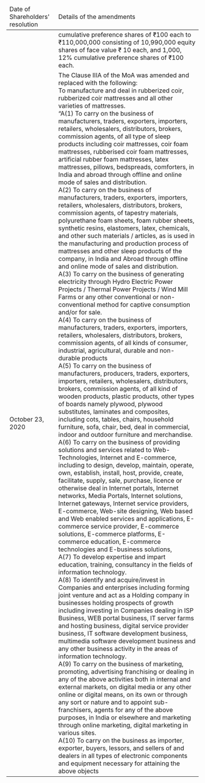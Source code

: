 <table><thead><tr><td>Date of Shareholders' resolution</td><td>Details of the amendments</td></tr></thead><tbody><tr><td></td><td>cumulative preference shares of ₹100 each to ₹110,000,000 consisting of 10,990,000 equity shares of face value ₹ 10 each, and 1,000, 12% cumulative preference shares of ₹100 each.</td></tr><tr><td>October 23, 2020</td><td>The Clause IIIA of the MoA was amended and replaced with the following:<br/>To manufacture and deal in rubberized coir, rubberized coir mattresses and all other varieties of mattresses.<br/>“A(1) To carry on the business of manufacturers, traders, exporters, importers, retailers, wholesalers, distributors, brokers, commission agents, of all type of sleep products including coir mattresses, coir foam mattresses, rubberised coir foam mattresses, artificial rubber foam mattresses, latex mattresses, pillows, bedspreads, comforters, in India and abroad through offline and online mode of sales and distribution.<br/>A(2) To carry on the business of manufacturers, traders, exporters, importers, retailers, wholesalers, distributors, brokers, commission agents, of tapestry materials, polyurethane foam sheets, foam rubber sheets, synthetic resins, elastomers, latex, chemicals, and other such materials / articles, as is used in the manufacturing and production process of mattresses and other sleep products of the company, in India and Abroad through offline and online mode of sales and distribution.<br/>A(3) To carry on the business of generating electricity through Hydro Electric Power Projects / Thermal Power Projects / Wind Mill Farms or any other conventional or non-conventional method for captive consumption and/or for sale.<br/>A(4) To carry on the business of manufacturers, traders, exporters, importers, retailers, wholesalers, distributors, brokers, commission agents, of all kinds of consumer, industrial, agricultural, durable and non-durable products<br/>A(5) To carry on the business of manufacturers, producers, traders, exporters, importers, retailers, wholesalers, distributors, brokers, commission agents, of all kind of wooden products, plastic products, other types of boards namely plywood, plywood substitutes, laminates and composites, including cots, tables, chairs, household furniture, sofa, chair, bed, deal in commercial, indoor and outdoor furniture and merchandise.<br/>A(6) To carry on the business of providing solutions and services related to Web-Technologies, Internet and E-commerce, including to design, develop, maintain, operate, own, establish, install, host, provide, create, facilitate, supply, sale, purchase, licence or otherwise deal in Internet portals, Internet networks, Media Portals, Internet solutions, Internet gateways, Internet service providers, E-commerce, Web-site designing, Web based and Web enabled services and applications, E-commerce service provider, E-commerce solutions, E-commerce platforms, E-commerce education, E-commerce technologies and E-business solutions,<br/>A(7) To develop expertise and impart education, training, consultancy in the fields of information technology.<br/>A(8) To identify and acquire/invest in Companies and enterprises including forming joint venture and act as a Holding company in businesses holding prospects of growth including investing in Companies dealing in ISP Business, WEB portal business, IT server farms and hosting business, digital service provider business, IT software development business, multimedia software development business and any other business activity in the areas of information technology.<br/>A(9) To carry on the business of marketing, promoting, advertising franchising or dealing in any of the above activities both in internal and external markets, on digital media or any other online or digital means, on its own or through any sort or nature and to appoint sub-franchisers, agents for any of the above purposes, in India or elsewhere and marketing through online marketing, digital marketing in various sites.<br/>A(10) To carry on the business as importer, exporter, buyers, lessors, and sellers of and dealers in all types of electronic components and equipment necessary for attaining the above objects</td></tr></tbody></table>